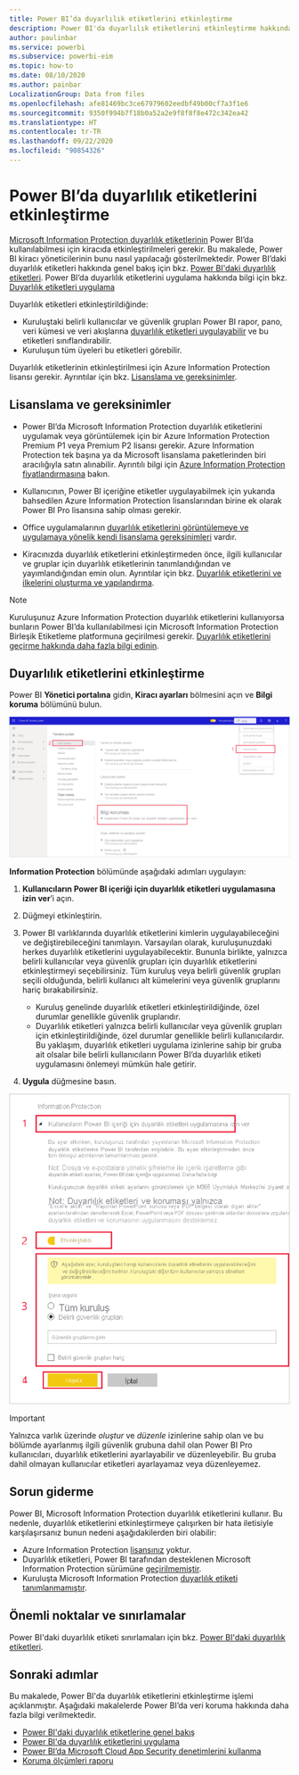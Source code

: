 ```yaml
---
title: Power BI’da duyarlılık etiketlerini etkinleştirme
description: Power BI'da duyarlılık etiketlerini etkinleştirme hakkında bilgi edinin
author: paulinbar
ms.service: powerbi
ms.subservice: powerbi-eim
ms.topic: how-to
ms.date: 08/10/2020
ms.author: painbar
LocalizationGroup: Data from files
ms.openlocfilehash: afe81469bc3ce67979602eedbf49b00cf7a3f1e6
ms.sourcegitcommit: 9350f994b7f18b0a52a2e9f8f8f8e472c342ea42
ms.translationtype: HT
ms.contentlocale: tr-TR
ms.lasthandoff: 09/22/2020
ms.locfileid: "90854326"
---
```

# <a name="enable-sensitivity-labels-in-power-bi"></a>Power BI’da duyarlılık etiketlerini etkinleştirme

[Microsoft Information Protection duyarlılık etiketlerinin](/microsoft-365/compliance/sensitivity-labels) Power BI’da kullanılabilmesi için kiracıda etkinleştirilmeleri gerekir. Bu makalede, Power BI kiracı yöneticilerinin bunu nasıl yapılacağı gösterilmektedir. Power BI’daki duyarlılık etiketleri hakkında genel bakış için bkz. [Power BI'daki duyarlılık etiketleri](service-security-sensitivity-label-overview.md). Power BI’da duyarlılık etiketlerini uygulama hakkında bilgi için bkz. [Duyarlılık etiketleri uygulama](./service-security-apply-data-sensitivity-labels.md) 

Duyarlılık etiketleri etkinleştirildiğinde:

* Kuruluştaki belirli kullanıcılar ve güvenlik grupları Power BI rapor, pano, veri kümesi ve veri akışlarına [duyarlılık etiketleri uygulayabilir](./service-security-apply-data-sensitivity-labels.md) ve bu etiketleri sınıflandırabilir.
* Kuruluşun tüm üyeleri bu etiketleri görebilir.

Duyarlılık etiketlerinin etkinleştirilmesi için Azure Information Protection lisansı gerekir. Ayrıntılar için bkz. [Lisanslama ve gereksinimler](#licensing-and-requirements).

## <a name="licensing-and-requirements"></a>Lisanslama ve gereksinimler

* Power BI’da Microsoft Information Protection duyarlılık etiketlerini uygulamak veya görüntülemek için bir Azure Information Protection Premium P1 veya Premium P2 lisansı gerekir. Azure Information Protection tek başına ya da Microsoft lisanslama paketlerinden biri aracılığıyla satın alınabilir. Ayrıntılı bilgi için [Azure Information Protection fiyatlandırmasına](https://azure.microsoft.com/pricing/details/information-protection/) bakın.

* Kullanıcının, Power BI içeriğine etiketler uygulayabilmek için yukarıda bahsedilen Azure Information Protection lisanslarından birine ek olarak Power BI Pro lisansına sahip olması gerekir.

* Office uygulamalarının [duyarlılık etiketlerini görüntülemeye ve uygulamaya yönelik kendi lisanslama gereksinimleri]( https://docs.microsoft.com/microsoft-365/compliance/get-started-with-sensitivity-labels#subscription-and-licensing-requirements-for-sensitivity-labels ) vardır.

* Kiracınızda duyarlılık etiketlerini etkinleştirmeden önce, ilgili kullanıcılar ve gruplar için duyarlılık etiketlerinin tanımlandığından ve yayımlandığından emin olun. Ayrıntılar için bkz. [Duyarlılık etiketlerini ve ilkelerini oluşturma ve yapılandırma](/microsoft-365/compliance/create-sensitivity-labels?view=o365-worldwide).

>[!NOTE]
> Kuruluşunuz Azure Information Protection duyarlılık etiketlerini kullanıyorsa bunların Power BI’da kullanılabilmesi için Microsoft Information Protection Birleşik Etiketleme platformuna geçirilmesi gerekir. [Duyarlılık etiketlerini geçirme hakkında daha fazla bilgi edinin](/azure/information-protection/configure-policy-migrate-labels).

## <a name="enable-sensitivity-labels"></a>Duyarlılık etiketlerini etkinleştirme

Power BI **Yönetici portalına** gidin, **Kiracı ayarları** bölmesini açın ve **Bilgi koruma** bölümünü bulun.

![Information Protection bölümünü bulma](media/service-security-enable-data-sensitivity-labels/enable-data-sensitivity-labels-01.png)

**Information Protection** bölümünde aşağıdaki adımları uygulayın:
1. **Kullanıcıların Power BI içeriği için duyarlılık etiketleri uygulamasına izin ver**’i açın.
1. Düğmeyi etkinleştirin.
1. Power BI varlıklarında duyarlılık etiketlerini kimlerin uygulayabileceğini ve değiştirebileceğini tanımlayın. Varsayılan olarak, kuruluşunuzdaki herkes duyarlılık etiketlerini uygulayabilecektir. Bununla birlikte, yalnızca belirli kullanıcılar veya güvenlik grupları için duyarlılık etiketlerini etkinleştirmeyi seçebilirsiniz. Tüm kuruluş veya belirli güvenlik grupları seçili olduğunda, belirli kullanıcı alt kümelerini veya güvenlik gruplarını hariç bırakabilirsiniz.
   
   * Kuruluş genelinde duyarlılık etiketleri etkinleştirildiğinde, özel durumlar genellikle güvenlik gruplarıdır.
   * Duyarlılık etiketleri yalnızca belirli kullanıcılar veya güvenlik grupları için etkinleştirildiğinde, özel durumlar genellikle belirli kullanıcılardır.  
    Bu yaklaşım, duyarlılık etiketleri uygulama izinlerine sahip bir gruba ait olsalar bile belirli kullanıcıların Power BI’da duyarlılık etiketi uygulamasını önlemeyi mümkün hale getirir.

1. **Uygula** düğmesine basın.

![Duyarlılık etiketlerini etkinleştirme](media/service-security-enable-data-sensitivity-labels/enable-data-sensitivity-labels-02.png)

> [!IMPORTANT]
> Yalnızca varlık üzerinde *oluştur* ve *düzenle* izinlerine sahip olan ve bu bölümde ayarlanmış ilgili güvenlik grubuna dahil olan Power BI Pro kullanıcıları, duyarlılık etiketlerini ayarlayabilir ve düzenleyebilir. Bu gruba dahil olmayan kullanıcılar etiketleri ayarlayamaz veya düzenleyemez.  

## <a name="troubleshooting"></a>Sorun giderme

Power BI, Microsoft Information Protection duyarlılık etiketlerini kullanır. Bu nedenle, duyarlılık etiketlerini etkinleştirmeye çalışırken bir hata iletisiyle karşılaşırsanız bunun nedeni aşağıdakilerden biri olabilir:

* Azure Information Protection [lisansınız](#licensing-and-requirements) yoktur.
* Duyarlılık etiketleri, Power BI tarafından desteklenen Microsoft Information Protection sürümüne [geçirilmemiştir](#enable-sensitivity-labels).
* Kuruluşta Microsoft Information Protection [duyarlılık etiketi tanımlanmamıştır](#enable-sensitivity-labels).

## <a name="considerations-and-limitations"></a>Önemli noktalar ve sınırlamalar

Power BI'daki duyarlılık etiketi sınırlamaları için bkz. [Power BI'daki duyarlılık etiketleri](service-security-sensitivity-label-overview.md#limitations).

## <a name="next-steps"></a>Sonraki adımlar

Bu makalede, Power BI'da duyarlılık etiketlerini etkinleştirme işlemi açıklanmıştır. Aşağıdaki makalelerde Power BI’da veri koruma hakkında daha fazla bilgi verilmektedir. 

* [Power BI'daki duyarlılık etiketlerine genel bakış](service-security-sensitivity-label-overview.md)
* [Power BI'da duyarlılık etiketlerini uygulama](./service-security-apply-data-sensitivity-labels.md)
* [Power BI’da Microsoft Cloud App Security denetimlerini kullanma](service-security-using-microsoft-cloud-app-security-controls.md)
* [Koruma ölçümleri raporu](service-security-data-protection-metrics-report.md)